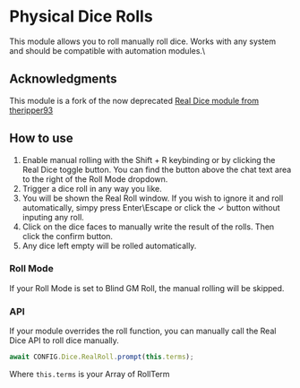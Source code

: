# Physical Dice Rolls
This module allows you to roll manually roll dice. Works with any system and should be compatible with automation modules.\

## Acknowledgments
This module is a fork of the now deprecated [Real Dice module from theripper93](https://github.com/theripper93/real-dice)

## How to use
1. Enable manual rolling with the Shift + R keybinding or by clicking the Real Dice toggle button. You can find the button above the chat text area to the right of the Roll Mode dropdown.
2. Trigger a dice roll in any way you like.
3. You will be shown the Real Roll window. If you wish to ignore it and roll automatically, simpy press Enter\Escape or click the ✓ button without inputing any roll.
4. Click on the dice faces to manually write the result of the rolls. Then click the confirm button.
5. Any dice left empty will be rolled automatically.

### Roll Mode
If your Roll Mode is set to Blind GM Roll, the manual rolling will be skipped.

### API
If your module overrides the roll function, you can manually call the Real Dice API to roll dice manually.
```js
await CONFIG.Dice.RealRoll.prompt(this.terms);
```
Where `this.terms` is your Array of RollTerm


